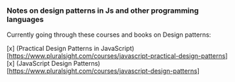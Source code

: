 
### Notes on design patterns in Js and other programming languages

Currently going through these courses and books on Design patterns:

[x] (Practical Design Patterns in JavaScript)[https://www.pluralsight.com/courses/javascript-practical-design-patterns]
[x] (JavaScript Design Patterns)[https://www.pluralsight.com/courses/javascript-design-patterns]